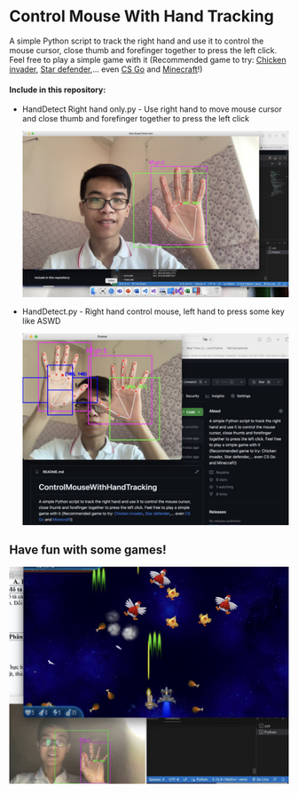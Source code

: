 <h1>Control Mouse With Hand Tracking</h1>
<p>A simple Python script to track the right hand and use it to control the mouse cursor, close thumb and forefinger together to press the left click. Feel free to play a simple game with it (Recommended game to try: <a href="https://www.interactionstudios.com/games.php">Chicken invader</a>, <a href="https://software.informer.com/search/star+defender">Star defender</a>,... even <a href="https://www.counter-strike.net/news">CS Go</a> and <a href="https://www.minecraft.net/en-us">Minecraft</a>!)</p>
<h4>Include in this repository:</h4>
<ul>
<li>
<p>HandDetect Right hand only.py - Use right hand to move mouse cursor and close thumb and forefinger together to press the left click</p>
<img src="https://github.com/Qyt0109/ControlMouseWithHandTracking/blob/main/Pic/1.JPG">
</li>

<li>
  <p>HandDetect.py - Right hand control mouse, left hand to press some key like ASWD</p>
<img src="https://github.com/Qyt0109/ControlMouseWithHandTracking/blob/main/Pic/2.jpg">
</li>
</ul>
<h2>Have fun with some games!</h2>
<img src="https://github.com/Qyt0109/ControlMouseWithHandTracking/blob/main/Pic/3.jpg">
